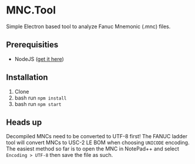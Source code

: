 # MNC.Tool

Simple Electron based tool to analyze Fanuc Mnemonic (.mnc) files.

## Prerequisities

- NodeJS ([get it here](https://nodejs.org/en/download/))

## Installation

1. Clone
2. bash run `npm install`
3. bash run `npm start`

## Heads up

Decompiled MNCs need to be converted to UTF-8 first!
The FANUC ladder tool will convert MNCs to USC-2 LE BOM when choosing `UNICODE` encoding.
The easiest method so far is to open the MNC in NotePad++ and select `Encoding > UTF-8` then
save the file as such.

